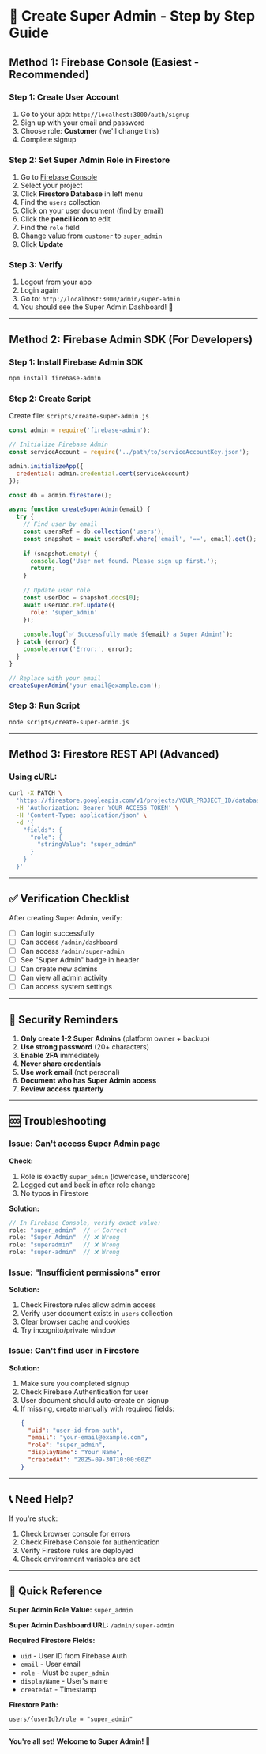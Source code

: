 # 🔐 Create Super Admin - Step by Step Guide

## Method 1: Firebase Console (Easiest - Recommended)

### Step 1: Create User Account
1. Go to your app: `http://localhost:3000/auth/signup`
2. Sign up with your email and password
3. Choose role: **Customer** (we'll change this)
4. Complete signup

### Step 2: Set Super Admin Role in Firestore
1. Go to [Firebase Console](https://console.firebase.google.com)
2. Select your project
3. Click **Firestore Database** in left menu
4. Find the `users` collection
5. Click on your user document (find by email)
6. Click the **pencil icon** to edit
7. Find the `role` field
8. Change value from `customer` to `super_admin`
9. Click **Update**

### Step 3: Verify
1. Logout from your app
2. Login again
3. Go to: `http://localhost:3000/admin/super-admin`
4. You should see the Super Admin Dashboard! 🎉

---

## Method 2: Firebase Admin SDK (For Developers)

### Step 1: Install Firebase Admin SDK

```bash
npm install firebase-admin
```

### Step 2: Create Script

Create file: `scripts/create-super-admin.js`

```javascript
const admin = require('firebase-admin');

// Initialize Firebase Admin
const serviceAccount = require('../path/to/serviceAccountKey.json');

admin.initializeApp({
  credential: admin.credential.cert(serviceAccount)
});

const db = admin.firestore();

async function createSuperAdmin(email) {
  try {
    // Find user by email
    const usersRef = db.collection('users');
    const snapshot = await usersRef.where('email', '==', email).get();
    
    if (snapshot.empty) {
      console.log('User not found. Please sign up first.');
      return;
    }
    
    // Update user role
    const userDoc = snapshot.docs[0];
    await userDoc.ref.update({
      role: 'super_admin'
    });
    
    console.log(`✅ Successfully made ${email} a Super Admin!`);
  } catch (error) {
    console.error('Error:', error);
  }
}

// Replace with your email
createSuperAdmin('your-email@example.com');
```

### Step 3: Run Script

```bash
node scripts/create-super-admin.js
```

---

## Method 3: Firestore REST API (Advanced)

### Using cURL:

```bash
curl -X PATCH \
  'https://firestore.googleapis.com/v1/projects/YOUR_PROJECT_ID/databases/(default)/documents/users/USER_ID?updateMask.fieldPaths=role' \
  -H 'Authorization: Bearer YOUR_ACCESS_TOKEN' \
  -H 'Content-Type: application/json' \
  -d '{
    "fields": {
      "role": {
        "stringValue": "super_admin"
      }
    }
  }'
```

---

## ✅ Verification Checklist

After creating Super Admin, verify:

- [ ] Can login successfully
- [ ] Can access `/admin/dashboard`
- [ ] Can access `/admin/super-admin`
- [ ] See "Super Admin" badge in header
- [ ] Can create new admins
- [ ] Can view all admin activity
- [ ] Can access system settings

---

## 🚨 Security Reminders

1. **Only create 1-2 Super Admins** (platform owner + backup)
2. **Use strong password** (20+ characters)
3. **Enable 2FA** immediately
4. **Never share credentials**
5. **Use work email** (not personal)
6. **Document who has Super Admin access**
7. **Review access quarterly**

---

## 🆘 Troubleshooting

### Issue: Can't access Super Admin page

**Check:**
1. Role is exactly `super_admin` (lowercase, underscore)
2. Logged out and back in after role change
3. No typos in Firestore

**Solution:**
```javascript
// In Firebase Console, verify exact value:
role: "super_admin"  // ✅ Correct
role: "Super Admin"  // ❌ Wrong
role: "superadmin"   // ❌ Wrong
role: "super-admin"  // ❌ Wrong
```

### Issue: "Insufficient permissions" error

**Solution:**
1. Check Firestore rules allow admin access
2. Verify user document exists in `users` collection
3. Clear browser cache and cookies
4. Try incognito/private window

### Issue: Can't find user in Firestore

**Solution:**
1. Make sure you completed signup
2. Check Firebase Authentication for user
3. User document should auto-create on signup
4. If missing, create manually with required fields:
   ```json
   {
     "uid": "user-id-from-auth",
     "email": "your-email@example.com",
     "role": "super_admin",
     "displayName": "Your Name",
     "createdAt": "2025-09-30T10:00:00Z"
   }
   ```

---

## 📞 Need Help?

If you're stuck:
1. Check browser console for errors
2. Check Firebase Console for authentication
3. Verify Firestore rules are deployed
4. Check environment variables are set

---

## 🎯 Quick Reference

**Super Admin Role Value:** `super_admin`

**Super Admin Dashboard URL:** `/admin/super-admin`

**Required Firestore Fields:**
- `uid` - User ID from Firebase Auth
- `email` - User email
- `role` - Must be `super_admin`
- `displayName` - User's name
- `createdAt` - Timestamp

**Firestore Path:**
```
users/{userId}/role = "super_admin"
```

---

**You're all set! Welcome to Super Admin! 👑**
